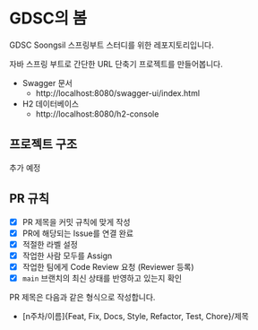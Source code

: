# GDSC의 봄
GDSC Soongsil 스프링부트 스터디를 위한 레포지토리입니다.

자바 스프링 부트로 간단한 URL 단축기 프로젝트를 만들어봅니다.
- Swagger 문서
  - http://localhost:8080/swagger-ui/index.html
- H2 데이터베이스
  - http://localhost:8080/h2-console

## 프로젝트 구조
추가 예정

## PR 규칙
- [x]  PR 제목을 커밋 규칙에 맞게 작성
- [x]  PR에 해당되는 Issue를 연결 완료
- [x]  적절한 라벨 설정
- [x]  작업한 사람 모두를 Assign
- [x]  작업한 팀에게 Code Review 요청 (Reviewer 등록)
- [x]  `main` 브랜치의 최신 상태를 반영하고 있는지 확인

PR 제목은 다음과 같은 형식으로 작성합니다.
- [n주차/이름]{Feat, Fix, Docs, Style, Refactor, Test, Chore}/제목
